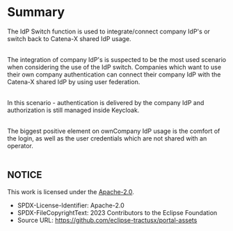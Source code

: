 # Summary

The IdP Switch function is used to integrate/connect company IdP's or switch back to Catena-X shared IdP usage.  
<br>

The integration of company IdP's is suspected to be the most used scenario when considering the use of the IdP switch. Companies which want to use their own company authentication can connect their company IdP with the Catena-X shared IdP by using user federation.  
<br>

In this scenario - authentication is delivered by the company IdP and authorization is still managed inside Keycloak.  
<br>

The biggest positive element on ownCompany IdP usage is the comfort of the login, as well as the user credentials which are not shared with an operator.  
<br>

## NOTICE

This work is licensed under the [Apache-2.0](https://www.apache.org/licenses/LICENSE-2.0).

- SPDX-License-Identifier: Apache-2.0
- SPDX-FileCopyrightText: 2023 Contributors to the Eclipse Foundation
- Source URL: https://github.com/eclipse-tractusx/portal-assets
